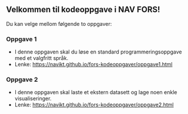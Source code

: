 ## Velkommen til kodeoppgave i NAV FORS!
Du kan velge mellom følgende to oppgaver:
### Oppgave 1
* I denne oppgaven skal du løse en standard programmeringsoppgave med et valgfritt språk.
* Lenke: https://navikt.github.io/fors-kodeoppgaver/oppgave1.html
### Oppgave 2
* I denne oppgaven skal laste et ekstern datasett og lage noen enkle visualiseringer.
* Lenke: https://navikt.github.io/fors-kodeoppgaver/oppgave2.html
